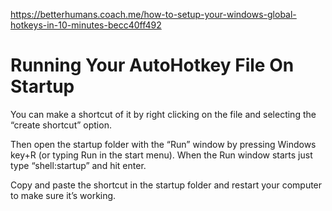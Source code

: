https://betterhumans.coach.me/how-to-setup-your-windows-global-hotkeys-in-10-minutes-becc40ff492

# Running Your AutoHotkey File On Startup

You can make a shortcut of it by right clicking on the file and selecting the “create shortcut” option.

Then open the startup folder with the “Run” window by pressing Windows key+R (or typing Run in the start menu). When the Run window starts just type “shell:startup” and hit enter.

Copy and paste the shortcut in the startup folder and restart your computer to make sure it’s working.

